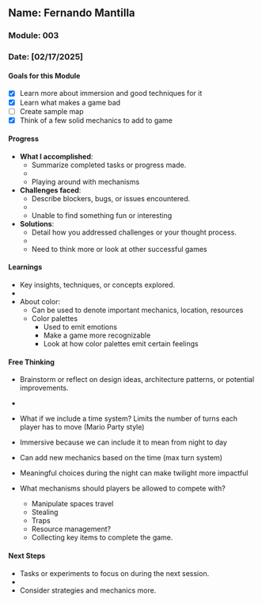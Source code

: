 <!-- Markdown Docs: https://docs.github.com/en/get-started/writing-on-github/getting-started-with-writing-and-formatting-on-github/basic-writing-and-formatting-syntax -->
## Name: Fernando Mantilla
### Module: 003

<!-- Repeat the below as needed-->
### Date: [02/17/2025]

#### Goals for this Module
<!-- Example Template (include the brackets to make a checklist, fill them in as appropriate
- [ ] Goal 1
- [ ] Goal 2
- [ ] Goal 3
-->
- [x] Learn more about immersion and good techniques for it
- [x] Learn what makes a game bad
- [ ] Create sample map
- [x] Think of a few solid mechanics to add to game

#### Progress
- **What I accomplished**:
  - Summarize completed tasks or progress made.
  - <!--Your entry here or N/A if not applicable for this entry-->
  - Playing around with mechanisms
- **Challenges faced**:
  - Describe blockers, bugs, or issues encountered.
  -  <!--Your entry here or N/A if not applicable for this entry-->
  -  Unable to find something fun or interesting
- **Solutions**:
  - Detail how you addressed challenges or your thought process.
  -  <!--Your entry here or N/A if not applicable for this entry-->
  -  Need to think more or look at other successful games

#### Learnings
- Key insights, techniques, or concepts explored.
-  <!--Your entry here or N/A if not applicable for this entry-->
  - About color:
    - Can be used to denote important mechanics, location, resources
    - Color palettes
      - Used to emit emotions
      - Make a game more recognizable
      - Look at how color palettes emit certain feelings

#### Free Thinking
- Brainstorm or reflect on design ideas, architecture patterns, or potential improvements.
-  <!--Your entry here or N/A if not applicable for this entry-->
-  What if we include a time system? Limits the number of turns each player has to move (Mario Party style)
  - Immersive because we can include it to mean from night to day
  - Can add new mechanics based on the time (max turn system)
  - Meaningful choices during the night can make twilight more impactful

- What mechanisms should players be allowed to compete with?
  - Manipulate spaces travel
  - Stealing
  - Traps
  - Resource management?
  - Collecting key items to complete the game.

#### Next Steps
- Tasks or experiments to focus on during the next session.
-  <!--Your entry here or N/A if not applicable for this entry-->
-  Consider strategies and mechanics more.

